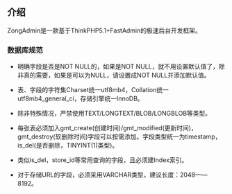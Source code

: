 ## **介绍**

ZongAdmin是一款基于ThinkPHP5.1+FastAdmin的极速后台开发框架。

### **数据库规范**

- 明确字段是否是NOT NULL的，如果是NOT NULL，就不用设置默认值了，除非真的需要，如果是可以为NULL，请设置成NOT NULL并添加默认值。

- 表、字段的字符集Charset统一utf8mb4，Collation统一utf8mb4_general_ci，存储引擎统一InnoDB。

- 除非特殊情况，严禁使用TEXT/LONGTEXT/BLOB/LONGBLOB等类型。

- 每张表必须加入gmt_create(创建时间)/gmt_modified(更新时间)，gmt_destroy(软删除时间)字段可以按需添加。字段类型统一为timestamp，is_del(是否删除，TINYINT(1)类型)。

- 类似is_del，store_id等常用查询的字段，且必须建Index索引。

- 对于存储URL的字段，必须采用VARCHAR类型，建议长度：2048——8192。

